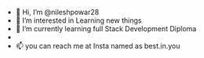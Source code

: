 - 👋 Hi, I’m @nileshpowar28
- 👀 I’m interested in Learning new things
- 🌱 I’m currently learning full Stack Development Diploma
-
- 📫 you can reach me at Insta named as best.in.you

<!---
nileshpowar28/nileshpowar28 is a ✨ special ✨ repository because its `README.md` (this file) appears on your GitHub profile.
You can click the Preview link to take a look at your changes.
--->
